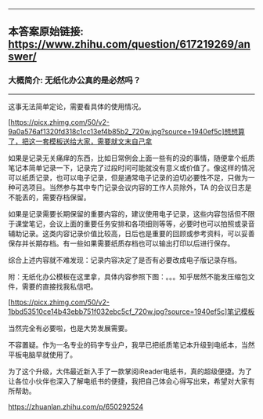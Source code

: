 ----------------------------------------
## 本答案原始链接: https://www.zhihu.com/question/617219269/answer/
### 大概简介: 无纸化办公真的是必然吗？
----------------------------------------
这事无法简单定论，需要看具体的使用情况。

[https://picx.zhimg.com/50/v2-9a0a576af1320fd318c1cc13ef4b85b2_720w.jpg?source=1940ef5c]想想算了，把这一套模板送给大家，需要就文末自己拿

如果是记录无关痛痒的东西，比如日常例会上面一些有的没的事情，随便拿个纸质笔记本简单记录一下，记录完了过段时间可能就没有意义或价值了。像这样的情况可以纸质记录，也可以电子记录，但是通常电子记录的迫切必要性不足，只做为一种可选项目。当然参与其中专门记录会议内容的工作人员除外，TA 的会议日志是不能丢的，需要存档保留。

如果是记录需要长期保留的重要内容的，建议使用电子记录，这些内容包括但不限于课堂笔记，会议上面的重要任务安排和各项细则等等，必要时也可以拍照或录音辅助记录。这类内容记录价值比较高，日后也是重要的回顾或参考资料，可以妥善保存并长期存档。有一些如果需要纸质存档也可以输出打印以后进行保存。

综合上述内容就不难发现：记录内容决定了是否有必要改成电子版记录存档。

附：无纸化办公模板在这里拿，具体内容参照下图：。。。知乎居然不能发压缩包文件，需要的直接找我私信吧。

[https://picx.zhimg.com/50/v2-1bbd53510ce14b43ebb751f032ebc5cf_720w.jpg?source=1940ef5c]笔记模板



当然完全有必要啦，也是大势发展需要。

不容置疑。作为一名专业的码字专业户，我早已把纸质笔记本升级到电纸本，当然平板电脑早就使用了。

为了这个升级，大伟最近新入手了一款掌阅iReader电纸书，真的超级便捷。为了让各位小伙伴也深入了解电纸书的便捷，我把自己体会心得写出来，希望对大家有所帮助。

https://zhuanlan.zhihu.com/p/650292524

